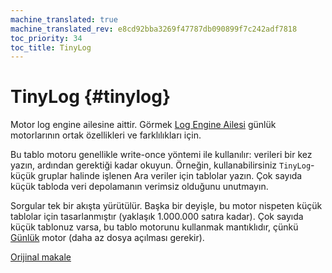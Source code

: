 ```yaml
---
machine_translated: true
machine_translated_rev: e8cd92bba3269f47787db090899f7c242adf7818
toc_priority: 34
toc_title: TinyLog
---
```


# TinyLog {#tinylog}

Motor log engine ailesine aittir. Görmek [Log Engine Ailesi](log_family.md) günlük motorlarının ortak özellikleri ve farklılıkları için.

Bu tablo motoru genellikle write-once yöntemi ile kullanılır: verileri bir kez yazın, ardından gerektiği kadar okuyun. Örneğin, kullanabilirsiniz `TinyLog`- küçük gruplar halinde işlenen Ara veriler için tablolar yazın. Çok sayıda küçük tabloda veri depolamanın verimsiz olduğunu unutmayın.

Sorgular tek bir akışta yürütülür. Başka bir deyişle, bu motor nispeten küçük tablolar için tasarlanmıştır (yaklaşık 1.000.000 satıra kadar). Çok sayıda küçük tablonuz varsa, bu tablo motorunu kullanmak mantıklıdır, çünkü [Günlük](log.md) motor (daha az dosya açılması gerekir).

[Orijinal makale](https://clickhouse.tech/docs/en/operations/table_engines/tinylog/) <!--hide-->
